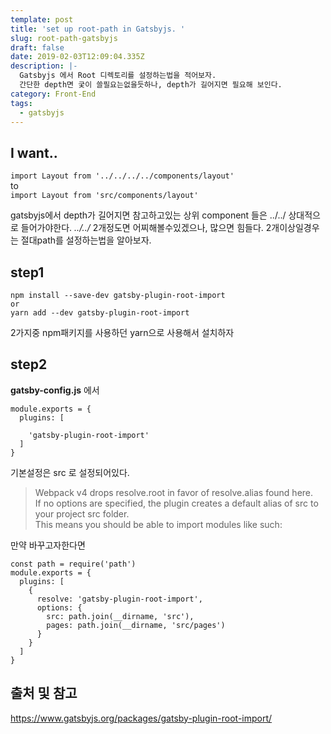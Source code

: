 ```yaml
---
template: post
title: 'set up root-path in Gatsbyjs. '
slug: root-path-gatsbyjs
draft: false
date: 2019-02-03T12:09:04.335Z
description: |-
  Gatsbyjs 에서 Root 디렉토리를 설정하는법을 적어보자. 
  간단한 depth면 궂이 쓸필요는없을듯하나, depth가 길어지면 필요해 보인다.
category: Front-End
tags:
  - gatsbyjs
---
```

## I want..

`import Layout from '../../../../components/layout'`  
to  
`import Layout from 'src/components/layout'`

gatsbyjs에서 depth가 길어지면 참고하고있는 상위 component 들은 ../../ 상대적으로 들어가야한다.  *../../* 2개정도면 어찌해볼수있겠으나, 많으면 힘들다.
2개이상일경우는 절대path를 설정하는법을 알아보자.   

## step1
```
npm install --save-dev gatsby-plugin-root-import
or  
yarn add --dev gatsby-plugin-root-import
```
2가지중 npm패키지를 사용하던 yarn으로 사용해서 설치하자

## step2
**gatsby-config.js** 에서    

```
module.exports = {
  plugins: [ 

    'gatsby-plugin-root-import'
  ]
}
``` 
기본설정은 src 로 설정되어있다.   

> Webpack v4 drops resolve.root in favor of resolve.alias found here.  
If no options are specified, the plugin creates a default alias of src to your project src folder.  
This means you should be able to import modules like such:

만약 바꾸고자한다면  

```
const path = require('path')
module.exports = {
  plugins: [
    {
      resolve: 'gatsby-plugin-root-import',
      options: {
        src: path.join(__dirname, 'src'),
        pages: path.join(__dirname, 'src/pages')
      }
    }
  ] 
}
```

## 출처 및 참고  
<https://www.gatsbyjs.org/packages/gatsby-plugin-root-import/>
